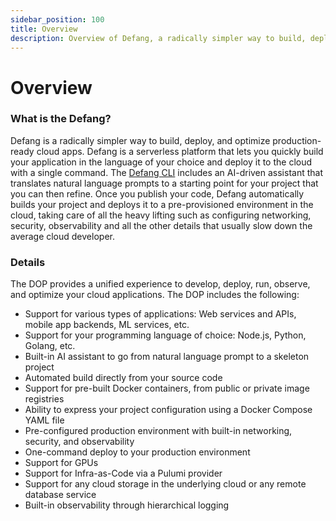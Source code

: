 ```yaml
---
sidebar_position: 100
title: Overview
description: Overview of Defang, a radically simpler way to build, deploy, and optimize production-ready cloud apps.
---
```



# Overview

### What is the Defang?

Defang is a radically simpler way to build, deploy, and optimize production-ready cloud apps. Defang is a serverless platform that lets you quickly build your application in the language of your choice and deploy it to the cloud with a single command. The [Defang CLI](./getting-started/installing.md) includes an AI-driven assistant that translates natural language prompts to a starting point for your project that you can then refine. Once you publish your code, Defang automatically builds your project and deploys it to a pre-provisioned environment in the cloud, taking care of all the heavy lifting such as configuring networking, security, observability and all the other details that usually slow down the average cloud developer. 

### Details

The DOP provides a unified experience to develop, deploy, run, observe, and optimize your cloud applications. The DOP includes the following:

- Support for various types of applications: Web services and APIs, mobile app backends, ML services, etc.
- Support for your programming language of choice: Node.js, Python, Golang, etc.
- Built-in AI assistant to go from natural language prompt to a skeleton project
- Automated build directly from your source code
- Support for pre-built Docker containers, from public or private image registries
- Ability to express your project configuration using a Docker Compose YAML file
- Pre-configured production environment with built-in networking, security, and observability
- One-command deploy to your production environment
- Support for GPUs
- Support for Infra-as-Code via a Pulumi provider
- Support for any cloud storage in the underlying cloud or any remote database service
- Built-in observability through hierarchical logging

